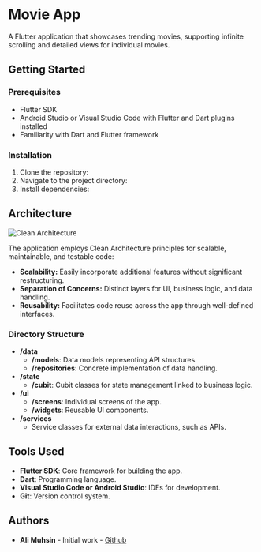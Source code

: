 # Movie App

A Flutter application that showcases trending movies, supporting infinite scrolling and detailed views for individual movies.

## Getting Started

### Prerequisites

- Flutter SDK
- Android Studio or Visual Studio Code with Flutter and Dart plugins installed
- Familiarity with Dart and Flutter framework

### Installation

1. Clone the repository:
2. Navigate to the project directory:
3. Install dependencies:



## Architecture

![Clean Architecture](https://miro.medium.com/v2/resize:fit:4800/format:webp/0*bpZD35FYuNVZCzuW.png "")

The application employs Clean Architecture principles for scalable, maintainable, and testable code:

- **Scalability:** Easily incorporate additional features without significant restructuring.
- **Separation of Concerns:** Distinct layers for UI, business logic, and data handling.
- **Reusability:** Facilitates code reuse across the app through well-defined interfaces.

### Directory Structure

- **/data**
  - **/models**: Data models representing API structures.
  - **/repositories**: Concrete implementation of data handling.
- **/state**
  - **/cubit**: Cubit classes for state management linked to business logic.
- **/ui**
  - **/screens**: Individual screens of the app.
  - **/widgets**: Reusable UI components.
- **/services**
  - Service classes for external data interactions, such as APIs.

## Tools Used

- **Flutter SDK**: Core framework for building the app.
- **Dart**: Programming language.
- **Visual Studio Code or Android Studio**: IDEs for development.
- **Git**: Version control system.

## Authors

- **Ali Muhsin** - Initial work - [Github](https://github.com/aliarnoos)

